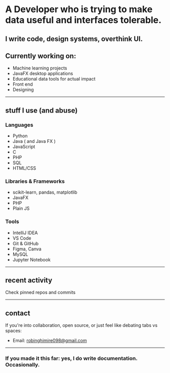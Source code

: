 # A Developer who is trying to make data useful and interfaces tolerable.

## I write code, design systems, overthink UI.

## Currently working on:

- Machine learning projects
- JavaFX desktop applications
- Educational data tools for actual impact
- Front end
- Designing 

---

## stuff I use (and abuse)

### Languages

- Python  
- Java ( and Java FX )
- JavaScript  
- C  
- PHP  
- SQL  
- HTML/CSS

### Libraries & Frameworks

- scikit-learn, pandas, matplotlib  
- JavaFX
- PHP 
- Plain JS

### Tools

- IntelliJ IDEA  
- VS Code  
- Git & GitHub  
- Figma, Canva 
- MySQL
- Jupyter Notebook

---

## recent activity

Check pinned repos and commits 

---

## contact

If you're into collaboration, open source, or just feel like debating tabs vs spaces:

- Email: robinghimire098@gmail.com

---

### If you made it this far: yes, I do write documentation. Occasionally.
